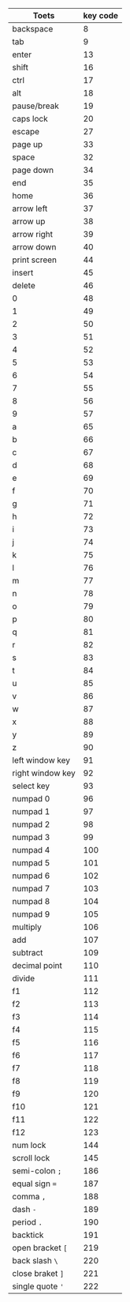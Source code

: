 | Toets            | key code |
|------------------|----------|
| backspace        | 8        |
| tab              | 9        |
| enter            | 13       |
| shift            | 16       |
| ctrl             | 17       |
| alt              | 18       |
| pause/break      | 19       |
| caps lock        | 20       |
| escape           | 27       |
| page up          | 33       |
| space            | 32       |
| page down        | 34       |
| end              | 35       |
| home             | 36       |
| arrow left       | 37       |
| arrow up         | 38       |
| arrow right      | 39       |
| arrow down       | 40       |
| print screen     | 44       |
| insert           | 45       |
| delete           | 46       |
| 0                | 48       |
| 1                | 49       |
| 2                | 50       |
| 3                | 51       |
| 4                | 52       |
| 5                | 53       |
| 6                | 54       |
| 7                | 55       |
| 8                | 56       |
| 9                | 57       |
| a                | 65       |
| b                | 66       |
| c                | 67       |
| d                | 68       |
| e                | 69       |
| f                | 70       |
| g                | 71       |
| h                | 72       |
| i                | 73       |
| j                | 74       |
| k                | 75       |
| l                | 76       |
| m                | 77       |
| n                | 78       |
| o                | 79       |
| p                | 80       |
| q                | 81       |
| r                | 82       |
| s                | 83       |
| t                | 84       |
| u                | 85       |
| v                | 86       |
| w                | 87       |
| x                | 88       |
| y                | 89       |
| z                | 90       |
| left window key  | 91       |
| right window key | 92       |
| select key       | 93       |
| numpad 0         | 96       |
| numpad 1         | 97       |
| numpad 2         | 98       |
| numpad 3         | 99       |
| numpad 4         | 100      |
| numpad 5         | 101      |
| numpad 6         | 102      |
| numpad 7         | 103      |
| numpad 8         | 104      |
| numpad 9         | 105      |
| multiply         | 106      |
| add              | 107      |
| subtract         | 109      |
| decimal point    | 110      |
| divide           | 111      |
| f1               | 112      |
| f2               | 113      |
| f3               | 114      |
| f4               | 115      |
| f5               | 116      |
| f6               | 117      |
| f7               | 118      |
| f8               | 119      |
| f9               | 120      |
| f10              | 121      |
| f11              | 122      |
| f12              | 123      |
| num lock         | 144      |
| scroll lock      | 145      |
| semi-colon `;`   | 186      |
| equal sign `=`   | 187      |
| comma `,`        | 188      |
| dash `-`         | 189      |
| period `.`       | 190      |
| backtick         | 191      |
| open bracket `[` | 219      |
| back slash `\`   | 220      |
| close braket `]` | 221      |
| single quote `'` | 222      |
